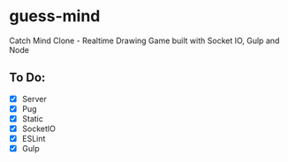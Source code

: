 # guess-mind

Catch Mind Clone - Realtime Drawing Game built with Socket IO, Gulp and Node

## To Do:

- [x] Server
- [x] Pug
- [x] Static
- [x] SocketIO
- [x] ESLint
- [x] Gulp
